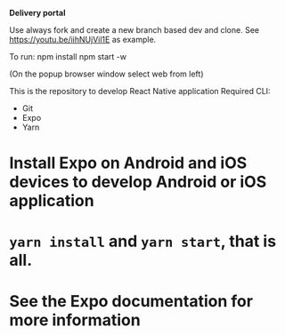 **Delivery portal**

Use always fork and create a new branch based dev and clone. See https://youtu.be/iihNUjVil1E as example.

To run:
npm install
npm start -w

(On the popup browser window select web from left)

This is the repository to develop React Native application
Required CLI:

- Git
- Expo
- Yarn

# Install Expo on Android and iOS devices to develop Android or iOS application

# `yarn install` and `yarn start`, that is all.

# See the Expo documentation for more information
